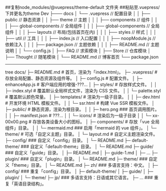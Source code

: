 ##复制node_modules/@vuepress/theme-default 文件夹
##粘贴至.vuepress/ 下并更名为theme
Dev
├─── docs
│   └── .vuepress   // 配置目录
│   │    ├── public // 静态资源
│   │    ├── theme // 主题
│   │    │   ├── components // 组件
│   │    │   ├── global-components // 全局组件
│   │    │   ├── global-components // 全局组件
│   │    │   ├── layouts // 布局(包括首页在内)
│   │    │   ├── styles // 样式
│   │    │   ├── util // 工具
│   │    │   ├── index.js // 入口配置
│   │    │   ├── noopModule.js // 依赖注入
│   │    │   ├── package.json // 主题依赖
│   │    │   ├── README.md // 主题说明
│   │    └── config.js
│   ├── FAQ     // 求索模块
│   ├── Store   // 仓库模块
│   ├── Thought // 随笔模块
│   └── README.md   // 博客首页
└── package.json



-----
tree docs/
├─ README.md # 首页，渲染为「index.html」。
├─ .vuepress/ # 存放全局配置、静态资源及组件等。
│  ├─ config.js # 配置文件。
│  ├─ enhanceApp.js # 客户端应用的增强-???...
│  ├─ styles/ # 存放样式文件。
│  │  ├─ index.styl # 覆盖默认全局样式文件，渲染为 CSS 文件。
│  │  └─ palette.styl # 覆盖默认颜色常量。
│  ├─ templates/ # 渲染为一级子目录。
│  │  ├─ dev.html # 开发环境 HTML 模板文件。
│  │  └─ ssr.html # 构建 Vue SSR 模板文件。
│  ├─ public/ # 静态资源，渲染为根目录。
│  │  ├─ hero.png ### 首页调用图片。
│  │  ├─ manifest.json # ???...
│  │  └─ icons/ # 渲染后为一级子目录
│  │      └─ xx-00x00.png # 存放各类设备大小的图标。
│  ├─ components/ # 存放「vue 全局组件」目录。
│  │  └─ mermaid.md ### 启用「mermaid 的 vue 组件」。
│  └─ theme/ # 可选「自定义主题」目录。
│      └─ layout.md # 自定义主题渲染文件。
├─ config/ ### 自定义「config」目录。
│  └─ README.md
├─ default-theme/ ### 自定义「default-theme」目录。
│  └─ README.md
├─ guide/ ### 自定义「guide」目录。
│  ├─ README.md
│  ├─ guide-1.md
│  ├─ ...
├─ plugin/ ### 自定义「plugin」目录。
│  └─ README.md
├─ theme/ ### 自定义「theme」目录。
│  └─ README.md
├─ zh/ ### 多语言支持：中文。
│  ├─ config/ ### 重复「config」目录。
│  ├─ default-theme/
│  ├─ guide/
│  ├─ plugin/
│  └─ theme/
├─ jp/ ### 多语言支持：日语或其它语言。
├─ ... ### 重复「英语目录结构」。